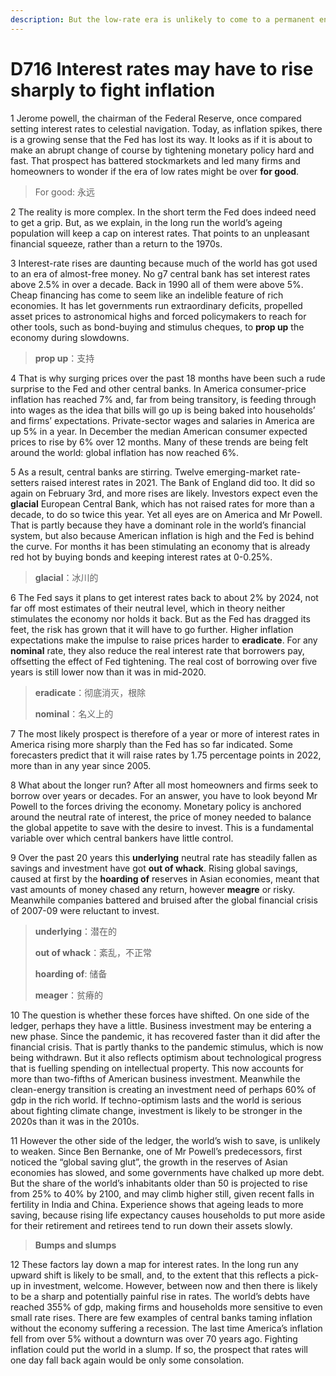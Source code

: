 ```yaml
---
description: But the low-rate era is unlikely to come to a permanent end
---
```


# D716 Interest rates may have to rise sharply to fight inflation
1 Jerome powell, the chairman of the Federal Reserve, once compared setting interest rates to celestial navigation. Today, as inflation spikes, there is a growing sense that the Fed has lost its way. It looks as if it is about to make an abrupt change of course by tightening monetary policy hard and fast. That prospect has battered stockmarkets and led many firms and homeowners to wonder if the era of low rates might be over **for good**.

> For good: 永远
>

2 The reality is more complex. In the short term the Fed does indeed need to get a grip. But, as we explain, in the long run the world’s ageing population will keep a cap on interest rates. That points to an unpleasant financial squeeze, rather than a return to the 1970s.

3 Interest-rate rises are daunting because much of the world has got used to an era of almost-free money. No g7 central bank has set interest rates above 2.5% in over a decade. Back in 1990 all of them were above 5%. Cheap financing has come to seem like an indelible feature of rich economies. It has let governments run extraordinary deficits, propelled asset prices to astronomical highs and forced policymakers to reach for other tools, such as bond-buying and stimulus cheques, to **prop up** the economy during slowdowns.

> **prop up**：支持
>

4 That is why surging prices over the past 18 months have been such a rude surprise to the Fed and other central banks. In America consumer-price inflation has reached 7% and, far from being transitory, is feeding through into wages as the idea that bills will go up is being baked into households’ and firms’ expectations. Private-sector wages and salaries in America are up 5% in a year. In December the median American consumer expected prices to rise by 6% over 12 months. Many of these trends are being felt around the world: global inflation has now reached 6%.

5 As a result, central banks are stirring. Twelve emerging-market rate-setters raised interest rates in 2021. The Bank of England did too. It did so again on February 3rd, and more rises are likely. Investors expect even the **glacial** European Central Bank, which has not raised rates for more than a decade, to do so twice this year. Yet all eyes are on America and Mr Powell. That is partly because they have a dominant role in the world’s financial system, but also because American inflation is high and the Fed is behind the curve. For months it has been stimulating an economy that is already red hot by buying bonds and keeping interest rates at 0-0.25%.

> **glacial**：冰川的
>

6 The Fed says it plans to get interest rates back to about 2% by 2024, not far off most estimates of their neutral level, which in theory neither stimulates the economy nor holds it back. But as the Fed has dragged its feet, the risk has grown that it will have to go further. Higher inflation expectations make the impulse to raise prices harder to **eradicate**. For any **nominal** rate, they also reduce the real interest rate that borrowers pay, offsetting the effect of Fed tightening. The real cost of borrowing over five years is still lower now than it was in mid-2020.

> **eradicate**：彻底消灭，根除
>
> **nominal**：名义上的
>

7 The most likely prospect is therefore of a year or more of interest rates in America rising more sharply than the Fed has so far indicated. Some forecasters predict that it will raise rates by 1.75 percentage points in 2022, more than in any year since 2005.

8 What about the longer run? After all most homeowners and firms seek to borrow over years or decades. For an answer, you have to look beyond Mr Powell to the forces driving the economy. Monetary policy is anchored around the neutral rate of interest, the price of money needed to balance the global appetite to save with the desire to invest. This is a fundamental variable over which central bankers have little control.

9 Over the past 20 years this **underlying** neutral rate has steadily fallen as savings and investment have got **out of whack**. Rising global savings, caused at first by the **hoarding of** reserves in Asian economies, meant that vast amounts of money chased any return, however **meagre** or risky. Meanwhile companies battered and bruised after the global financial crisis of 2007-09 were reluctant to invest.

> **underlying**：潜在的
>
> **out of whack**：紊乱，不正常
>
> **hoarding of**: 储备
>
> **meager**：贫瘠的
>

10 The question is whether these forces have shifted. On one side of the ledger, perhaps they have a little. Business investment may be entering a new phase. Since the pandemic, it has recovered faster than it did after the financial crisis. That is partly thanks to the pandemic stimulus, which is now being withdrawn. But it also reflects optimism about technological progress that is fuelling spending on intellectual property. This now accounts for more than two-fifths of American business investment. Meanwhile the clean-energy transition is creating an investment need of perhaps 60% of gdp in the rich world. If techno-optimism lasts and the world is serious about fighting climate change, investment is likely to be stronger in the 2020s than it was in the 2010s.

11 However the other side of the ledger, the world’s wish to save, is unlikely to weaken. Since Ben Bernanke, one of Mr Powell’s predecessors, first noticed the “global saving glut”, the growth in the reserves of Asian economies has slowed, and some governments have chalked up more debt. But the share of the world’s inhabitants older than 50 is projected to rise from 25% to 40% by 2100, and may climb higher still, given recent falls in fertility in India and China. Experience shows that ageing leads to more saving, because rising life expectancy causes households to put more aside for their retirement and retirees tend to run down their assets slowly.

> **Bumps and slumps**
>

12 These factors lay down a map for interest rates. In the long run any upward shift is likely to be small, and, to the extent that this reflects a pick-up in investment, welcome. However, between now and then there is likely to be a sharp and potentially painful rise in rates. The world’s debts have reached 355% of gdp, making firms and households more sensitive to even small rate rises. There are few examples of central banks taming inflation without the economy suffering a recession. The last time America’s inflation fell from over 5% without a downturn was over 70 years ago. Fighting inflation could put the world in a slump. If so, the prospect that rates will one day fall back again would be only some consolation.

